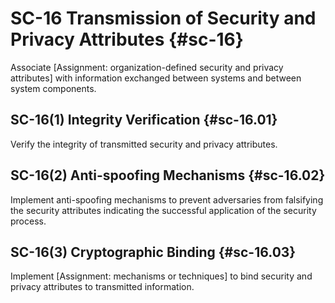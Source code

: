 # SC-16 Transmission of Security and Privacy Attributes {#sc-16}

Associate [Assignment: organization-defined security and privacy attributes] with information exchanged between systems and between system components.

## SC-16(1) Integrity Verification {#sc-16.01}

Verify the integrity of transmitted security and privacy attributes.

## SC-16(2) Anti-spoofing Mechanisms {#sc-16.02}

Implement anti-spoofing mechanisms to prevent adversaries from falsifying the security attributes indicating the successful application of the security process.

## SC-16(3) Cryptographic Binding {#sc-16.03}

Implement [Assignment: mechanisms or techniques] to bind security and privacy attributes to transmitted information.

